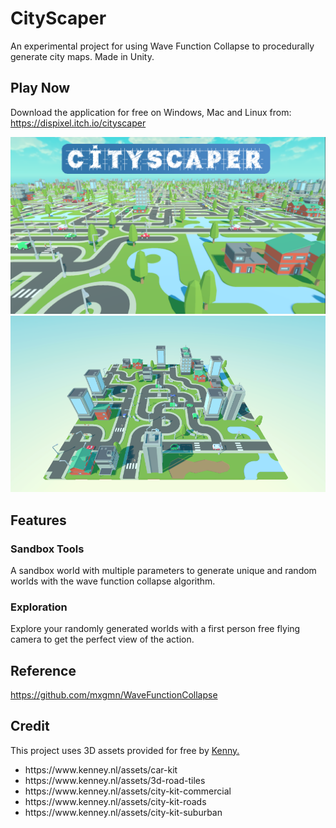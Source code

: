 # CityScaper
An experimental project for using Wave Function Collapse to procedurally generate city maps. Made in Unity.

## Play Now

Download the application for free on Windows, Mac and Linux from: https://dispixel.itch.io/cityscaper

<p align="center">
  <img src="Screenshots/CoverImage.png" />
  <img src="Screenshots/Screenshot1.png" />
</p>

## Features

### Sandbox Tools

A sandbox world with multiple parameters to generate unique and random worlds with the wave function collapse algorithm.

### Exploration

Explore your randomly generated worlds with a first person free flying camera to get the perfect view of the action.

## Reference

https://github.com/mxgmn/WaveFunctionCollapse

## Credit

This project uses 3D assets provided for free by [Kenny.](https://www.kenney.nl/)

<ul>
  <li>https://www.kenney.nl/assets/car-kit</li>
  <li>https://www.kenney.nl/assets/3d-road-tiles</li>
  <li>https://www.kenney.nl/assets/city-kit-commercial</li>
  <li>https://www.kenney.nl/assets/city-kit-roads</li>
  <li>https://www.kenney.nl/assets/city-kit-suburban</li>
</ul>
